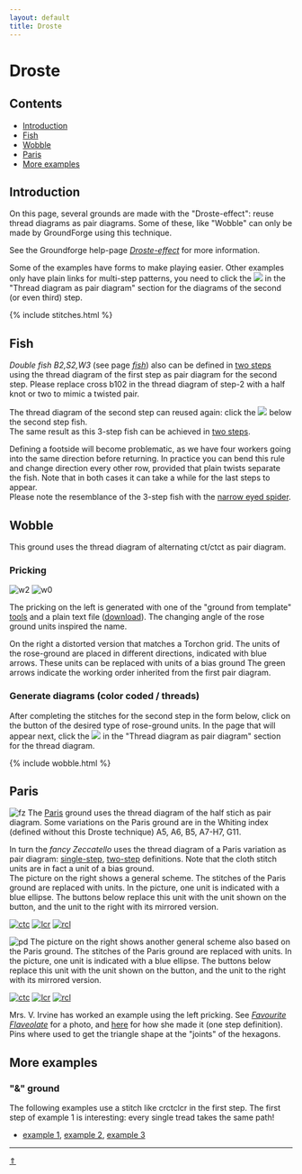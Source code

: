 ```yaml
---
layout: default
title: Droste
---
```


# Droste

## Contents

* [Introduction](#introduction)
* [Fish](#fish)
* [Wobble](#wobble)
* [Paris](#paris)
* [More examples](#more-examples)

## Introduction

On this page, several grounds are made with the "Droste-effect": reuse thread diagrams as pair diagrams. Some of these, like "Wobble" can only be made by GroundForge using this technique.      

See the Groundforge help-page [_Droste-effect_][pg-droste] for more information.  

Some of the examples have forms to make playing easier. Other examples only have plain links for multi-step patterns, you need to click the ![](../images/wand.png) in the "Thread diagram as pair diagram" section for the diagrams of the second (or even third) step.                  

{% include stitches.html %}

[pg-droste]: /GroundForge-help/Droste-effect

## Fish

_Double fish B2,S2,W3_ (see page [_fish_][fish-page])
also can be defined in [two steps][F3-223] using the thread diagram of the first step as pair diagram for the second step. Please replace <span class="elem">cross b102</span> in the thread diagram of step-2 with a <span class="stch">half knot</span> or two to mimic a twisted pair.       

The thread diagram of the second step can reused again: click the ![](../images/wand.png) below the second step fish.       
The same result as this 3-step fish can be achieved in [two steps][F2-223].          

Defining a footside will become problematic, as we have four workers going into the same direction before returning. In practice you can bend this rule and change direction every other row, provided that plain twists separate the fish. Note that in both cases it can take a while for the last steps to appear.    
Please note the resemblance of the 3-step fish with the [narrow eyed spider][ne-spiders-page]. 

[ne-spiders-page]: ../docs/spiders#spiders-with-a-narrow-eye
[fish-page]: ../docs/fish#fish-notation

[F2-223]: /GroundForge/tiles.html?patchWidth=6&patchHeight=14&b1=ctct&a2=ctct&b3=ct&a4=ctct&b5=ctc&b6=ctcl&a6=ctc&b7=ctc&a7=ctcr&droste2=ctc,b30=tct,b44=a45=b15=b14=tt,b64=a74=ttctctt&tile=-4,5-,-5,5-,-5,21,88&footsideStitch=ctctt&tileStitch=ctct&headsideStitch=ctctt&shiftColsSW=0&shiftRowsSW=7&shiftColsSE=2&shiftRowsSE=7

[F3-223]: /GroundForge/tiles.html?patchWidth=6&patchHeight=6&a1=ctc&a2=cr&a3=c&a4=lc&droste2=ctc,a10=a11=ctcrr,a20=a21=a40=ctct,a30=ct,,,,&droste3=ctc,a300=tct,a104=a114=ttctctt,a204=a205=a404=a405=tt,&tile=8,1,8,1,&footsideStitch=ctctt&tileStitch=ctct&headsideStitch=ctctt&shiftColsSW=0&shiftRowsSW=4&shiftColsSE=1&shiftRowsSE=4

## Wobble

This ground uses the thread diagram of alternating <span class="stch">ct/ctct</span> as pair diagram.

### Pricking

![w2][p-wobble-2]
![w0][p-wobble-0]
<p style="clear: both"></p>

The pricking on the left is generated with one of the "ground from template" [tools](/inkscape-bobbinlace/Ground-from-Template) and a plain text file (<a href="../data/wobble.txt" download>download</a>). The changing angle of the rose ground units inspired the name.
                
On the right a distorted version that matches a Torchon grid. The units of the rose-ground are placed in different directions, indicated with blue arrows. These units can be replaced with units of a bias ground The green arrows indicate the working order inherited from the first pair diagram.

[p-wobble-0]: ../images/droste/wobble.svg?align=right "wobble, distorted" 
[p-wobble-2]: ../images/droste/wobble2.svg?align=left "wobble"

### Generate diagrams (color coded / threads)

After completing the stitches for the second step in the form below, click on the button of the desired type of rose-ground units. In the page that will appear next, click the ![](../images/wand.png) in the "Thread diagram as pair diagram" section for the thread diagram.

{% include wobble.html %}

## Paris

![fz][p-fancy-z]
The [Paris] ground uses the thread diagram of the half stich as pair diagram. Some variations on the Paris ground are in the Whiting index (defined without this Droste technique) A5, A6, B5, A7-H7, G11. 

In turn the _fancy Zeccatello_ uses the thread diagram of a Paris variation as pair diagram: [single-step][F12], [two-step][F12-droste] definitions. 
Note that the cloth stitch units are in fact a unit of a bias ground.    
The picture on the right shows a general scheme. The stitches of the Paris ground are replaced with units. In the picture, one unit is indicated with a blue ellipse. The buttons below replace this unit with the unit shown on the button, and the unit to the right with its mirrored version.          
              
[![ctc][i-paris-ctc]][Z-paris-ctc] 
[![lcr][i-paris-lcr]][Z-paris-lcr] 
[![rcl][i-paris-rcl]][Z-paris-rcl] 
<p style="clear: both"></p>

![pd][p-paris-droste]
The picture on the right shows another general scheme also based on the Paris ground. The stitches of the Paris ground are replaced with units. In the picture, one unit is indicated with a blue ellipse. The buttons below replace this unit with the unit shown on the button,  and the unit to the right with its mirrored version.           
              
[![ctc][p-paris-ctc]][T-paris-ctc] 
[![lcr][p-paris-lcr]][T-paris-lcr] 
[![rcl][p-paris-rcl]][T-paris-rcl] 
<p style="clear: both"></p>

Mrs. V. Irvine has worked an example using the left pricking. See [_Favourite Flaveolate_][p-VI-001] for a photo, and [here][t-VI-001] for how she made it (one step definition). Pins where used to get the triangle shape at the "joints" of the hexagons.      

[p-paris-droste]: ../images/droste/paris-droste-0.svg?align=right "variation on fancy Zeccatello"
[p-fancy-z]: ../images/droste/paris-droste-f12.svg?align=right "fancy Zeccatello"
[p-paris-lcr]: ../images/droste/paris-lcr.svg
[p-paris-rcl]: ../images/droste/paris-rcl.svg
[p-paris-ctc]: ../images/droste/paris-ctc.svg
[i-paris-lcr]: ../images/droste/i-paris-lcr.svg
[i-paris-rcl]: ../images/droste/i-paris-rcl.svg
[i-paris-ctc]: ../images/droste/i-paris-ctc.svg
[p-VI-001]: https://www.flickr.com/photos/veronika_irvine/23167573524/in/album-72157649379176771/

[Paris]: /GroundForge/tiles?tile=-5&tileStitch=ct&droste2=ctct&patchWidth=5&patchHeight=6&shiftColsSW=-2&shiftRowsSW=0&shiftColsSE=1&shiftRowsSE=1
[F12]: /GroundForge/tiles?whiting=F12_P190&patchWidth=10&patchHeight=10&f1=ctc&d1=tctct&b1=ctc&g2=ctctctc&e2=tctct&c2=tctct&a2=ctctctc&f3=ctc&d3=tctct&b3=ctc&g4=ctcrrctc&f4=ctc&e4=ctcllctc&c4=ctcrrctc&b4=ctc&a4=ctcllctc&tile=-4-5-7--,b-5-5-c-,-5-5-5--,a15-58d-&footsideStitch=ctctt&tileStitch=ctc&headsideStitch=ctctt&shiftColsSW=-4&shiftRowsSW=4&shiftColsSE=4&shiftRowsSE=4
[Fxx-droste]: /GroundForge/tiles?patchWidth=12&patchHeight=16&c1=clcrct&a1=crclct&d2=ctct&droste2=ctct,c11=a13=ctcllctc,a11=c13=ctcrrctc,d25=c10=c12=c14=ctc,d24=a10=a12=a14,a16=c15=ctctctc&tile=B-C-,---5&footsideStitch=ctctt&tileStitch=ctc&headsideStitch=ctctt&shiftColsSW=-2&shiftRowsSW=2&shiftColsSE=2&shiftRowsSE=2
[F12-droste]: /GroundForge/tiles?whiting=F12_P190&patchWidth=12&patchHeight=16&c1=clcrcl&a1=crclcr&d2=ctc&droste2=ctct,c11=ctcllctc,a11=ctcrrctc,a13=ctcllctcl,c13=ctcrrctcr,c10=c12=ctc,c14=ctcr,a14=ctcl,a10=a12=ctc,a15=c15=ctctctc,d20=ctctt,d23=tctct&tile=B-C-,---5&footsideStitch=ctctt&tileStitch=ctc&headsideStitch=ctctt&shiftColsSW=-2&shiftRowsSW=2&shiftColsSE=2&shiftRowsSE=2

[T-paris-rcl]: /GroundForge/tiles?patchWidth=10&patchHeight=10&c1=crclct&a1=clcrct&d2=ctct&droste2=c15=a16=tctctct,a15=c16=tctct,d24=d25=tctct,c12=a12=tct,d20=d21=d22=d23=ctc,c10=c11=c13=c14=ctc,a10=a11=a13=a14=ctc,,&tile=B-C-,---5&tileStitch=ctc&shiftColsSW=-2&shiftRowsSW=2&shiftColsSE=2&shiftRowsSE=2
[T-paris-lcr]: /GroundForge/tiles?patchWidth=10&patchHeight=10&c1=clcrct&a1=crclct&d2=ctct&droste2=c15=a16=tctctct,a15=c16=tctct,d24=d25=tctct,c12=a12=tct,d20=d21=d22=d23=ctc,c10=c11=c13=c14=ctc,a10=a11=a13=a14=ctc&tile=B-C-,---5&tileStitch=ctc&shiftColsSW=-2&shiftRowsSW=2&shiftColsSE=2&shiftRowsSE=2
[T-paris-ctc]: /GroundForge/tiles?patchWidth=10&patchHeight=10&c1=ctct&a1=ctct&d2=ctct&droste2=a15=c14=tctctctct,d25=c15=c,d24=a14=c,c10=c11=c12=c13=ctctc,d20=d21=d22=d23=ctc,a10=a11=a12=a13=ctctc,,&tile=B-C-,---5&footsideStitch=ctctt&tileStitch=ctc&headsideStitch=ctctt&shiftColsSW=-2&shiftRowsSW=2&shiftColsSE=2&shiftRowsSE=2

[Z-paris-ctc]: /GroundForge/tiles?patchWidth=10&patchHeight=10&c1=ctcl&a1=ctcr&d2=ctc&droste2=a14=c14=ctctct,d20=tctctc,d21=d22=c,d23=tctct,c10=a10=ctctc,c11=c12=a11=a12=c,c13=a13=tctct&tile=B-C-,---5&footsideStitch=ctctt&tileStitch=ctc&headsideStitch=ctctt&shiftColsSW=-2&shiftRowsSW=2&shiftColsSE=2&shiftRowsSE=2
[Z-paris-lcr]: /GroundForge/tiles?patchWidth=10&patchHeight=10&c1=clcrcl&a1=crclcr&d2=ctc&droste2=a15=c15=tctctct,d20=tctct,d21=lcllcl,d22=rcrrcr,d23=tctct,c10=a10=ctct,c11=c13=a11=a13=ctc,c12=a12=c,c14=a14=tctc&tile=B-C-,---5&footsideStitch=ctctt&tileStitch=ctc&headsideStitch=ctctt&shiftColsSW=-2&shiftRowsSW=2&shiftColsSE=2&shiftRowsSE=2
[Z-paris-rcl]: /GroundForge/tiles?patchWidth=10&patchHeight=10&c1=crclcl&a1=clcrcr&d2=ctc&droste2=a15=c15=tctctct,d20=tctct,d21=lcllcl,d22=rcrrcr,d23=tctct,c10=a10=ctct,c11=c13=a11=a13=ctc,c12=a12=c,c14=a14=tctc&tile=B-C-,---5&footsideStitch=ctctt&tileStitch=ctc&headsideStitch=ctctt&shiftColsSW=-2&shiftRowsSW=2&shiftColsSE=2&shiftRowsSE=2

[t-VI-001]: /GroundForge/tiles?patchWidth=30&patchHeight=15&g1=ctc&f1=ctpcl&d1=ctc&b1=ctpcr&a1=ctc&g2=ctpc&e2=ctc&c2=ctc&a2=ctpcl&g3=ctc&f3=ctpcl&d3=ctct&b3=ctpcr&a3=ctc&g4=ctcl&a4=ctcr&g6=ctcl&a6=ctcr&tile=89-k-01,7-5-5-4,1e-5-o8,4-----7,-------,9-----0&footsideStitch=ctctt&tileStitch=ctct&headsideStitch=ctctt&shiftColsSW=0&shiftRowsSW=6&shiftColsSE=7&shiftRowsSE=3

## More examples

### &quot;&amp;&quot; ground

The following examples use a stitch like <span class="stch">crctclcr</span> in the first step. The first step of example 1 is interesting: every single tread takes the same path!           
* [example 1][D-LL-1], [example 2][D-LL-2], [example 3][D-LL-3]

[D-LL-1]: /GroundForge/tiles?patchWidth=8&patchHeight=8&a1=crctclcr&a2=clctcrcl&droste2=ctct&tile=1,8&footsideStitch=ctctt&tileStitch=ctc&headsideStitch=ctctt&shiftColsSW=0&shiftRowsSW=2&shiftColsSE=1&shiftRowsSE=2
[D-LL-2]: /GroundForge/tiles?patchWidth=8&patchHeight=8&a1=crctclcr&droste2=ct,a18=ctct&tile=5-&footsideStitch=ctctt&tileStitch=ctct&headsideStitch=ctctt&shiftColsSW=-1&shiftRowsSW=1&shiftColsSE=1&shiftRowsSE=1
[D-LL-3]: /GroundForge/tiles?patchWidth=8&patchHeight=8&a1=crctclcr&b2=clctcrcl&droste2=ctc,a18=ctct,a16=a17=ctcl,b26=b27=ctcr&tile=5-,-5&footsideStitch=ctctt&tileStitch=ctct&headsideStitch=ctctt&shiftColsSW=0&shiftRowsSW=2&shiftColsSE=2&shiftRowsSE=2

***
[&uArr;]()
